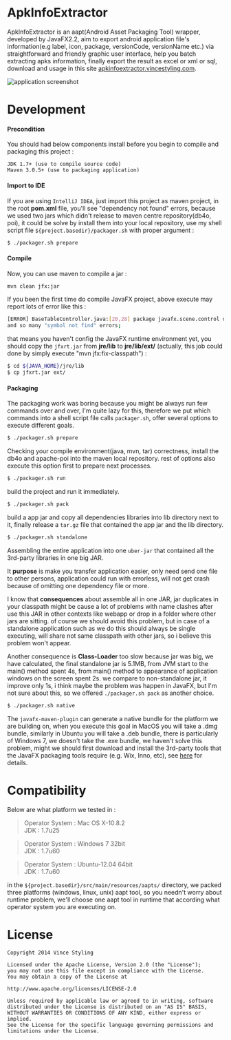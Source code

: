 
ApkInfoExtractor
================

ApkInfoExtractor is an aapt(Android Asset Packaging Tool) wrapper, developed by JavaFX2.2,
aim to export android application file's information(e.g label, icon, package, versionCode, versionName etc.)
via straightforward and friendly graphic user interface, help you batch extracting apks information,
finally export the result as excel or xml or sql,
download and usage in this site [apkinfoextractor.vincestyling.com](http://apkinfoextractor.vincestyling.com/).

![application screenshot](http://apkinfoextractor.vincestyling.com/images/main_window.png)


Development
===========

#### Precondition

You should had below components install before you begin to compile and packaging this project :

```text
JDK 1.7+ (use to compile source code)
Maven 3.0.5+ (use to packaging application)
```

#### Import to IDE

If you are using `IntelliJ IDEA`, just import this project as maven project, in the root **pom.xml** file,
you'll see "dependency not found" errors, because we used two jars which didn't release to maven
centre repository(db4o, poi), it could be solve by install them into your local repository,
use my shell script file `${project.basedir}/packager.sh` with proper argument :

```bash
$ ./packager.sh prepare
```

#### Compile

Now, you can use maven to compile a jar :

```bash
mvn clean jfx:jar
```

If you been the first time do compile JavaFX project, above execute may report lots of error like this :

```bash
[ERROR] BaseTableController.java:[20,28] package javafx.scene.control does not exist;
and so many "symbol not find" errors;
```

that means you haven't config the JavaFX runtime environment yet,
you should copy the `jfxrt.jar` from **jre/lib** to **jre/lib/ext/**
(actually, this job could done by simply execute "mvn jfx:fix-classpath") :

```bash
$ cd ${JAVA_HOME}/jre/lib
$ cp jfxrt.jar ext/
```

#### Packaging

The packaging work was boring because you might be always run few commands over and over, I'm quite lazy for this,
therefore we put which commands into a shell script file calls `packager.sh`,
offer several options to execute different goals.

```bash
$ ./packager.sh prepare
```

Checking your compile environment(java, mvn, tar) correctness,
install the db4o and apache-poi into the maven local repository.
rest of options also execute this option first to prepare next processes.

```bash
$ ./packager.sh run
```

build the project and run it immediately.

```bash
$ ./packager.sh pack
```

build a app jar and copy all dependencies libraries into lib directory next to it,
finally release a `tar.gz` file that contained the app jar and the lib directory.

```bash
$ ./packager.sh standalone
```

Assembling the entire application into one `uber-jar` that contained all the 3rd-party libraries in one big JAR.

It **purpose** is make you transfer application easier, only need send one file to other persons,
application could run with errorless, will not get crash because of omitting one dependency file or more.

I know that **consequences** about assemble all in one JAR, jar duplicates in your classpath might be cause a lot of
problems with name clashes after use this JAR in other contexts like webapp or drop in a folder where other jars
are sitting. of course we should avoid this problem, but in case of a standalone application such as we do this
should always be single executing, will share not same classpath with other jars, so i believe this problem won't appear.

Another consequence is **Class-Loader** too slow because jar was big, we have calculated, the final standalone jar is 5.1MB,
from JVM start to the main() method spent 4s, from main() method to appearance of application windows on the screen spent 2s.
we compare to non-standalone jar, it improve only 1s, i think maybe the problem was happen in JavaFX,
but I'm not sure about this, so we offered `./packager.sh pack` as another choice.


```bash
$ ./packager.sh native
```

The `javafx-maven-plugin` can generate a native bundle for the platform we are building on,
when you execute this goal in MacOS you will take a .dmg bundle,
similarly in Ubuntu you will take a .deb bundle,
there is particularly of Windows 7, we doesn't take the .exe bundle,
we haven't solve this problem, might we should first download and install
the 3rd-party tools that the JavaFX packaging tools require (e.g. Wix, Inno, etc),
see [here](http://zenjava.com/javafx/maven/native-mojo.html) for details.

Compatibility
=============

Below are what platform we tested in :

> Operator System : Mac OS X-10.8.2 <br/> JDK : 1.7u25

> Operator System : Windows 7 32bit <br/> JDK : 1.7u60

> Operator System : Ubuntu-12.04 64bit <br/> JDK : 1.7u60

in the `${project.basedir}/src/main/resources/aapts/` directory, we packed three platforms (windows, linux, unix) aapt tool,
so you needn't worry about runtime problem, we'll choose one aapt tool in runtime that according what operator system you are executing on.


License
=======

```text
Copyright 2014 Vince Styling

Licensed under the Apache License, Version 2.0 (the "License");
you may not use this file except in compliance with the License.
You may obtain a copy of the License at

http://www.apache.org/licenses/LICENSE-2.0

Unless required by applicable law or agreed to in writing, software
distributed under the License is distributed on an "AS IS" BASIS,
WITHOUT WARRANTIES OR CONDITIONS OF ANY KIND, either express or implied.
See the License for the specific language governing permissions and
limitations under the License.
```